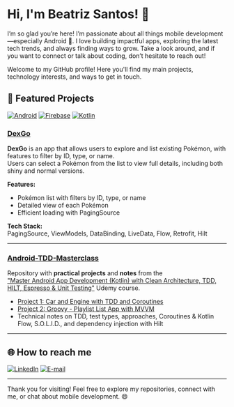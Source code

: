 # Hi, I'm Beatriz Santos! 👋

I’m so glad you’re here!
I’m passionate about all things mobile development—especially Android 📱. I love building impactful apps, exploring the latest tech trends, and always finding ways to grow. Take a look around, and if you want to connect or talk about coding, don’t hesitate to reach out!

Welcome to my GitHub profile! Here you'll find my main projects, technology interests, and ways to get in touch.

## 🚀 Featured Projects

[![Android](https://img.shields.io/badge/Android-3DDC84?logo=android&logoColor=white&style=for-the-badge)](https://developer.android.com/)
[![Firebase](https://img.shields.io/badge/Firebase-FFCA28?logo=firebase&logoColor=black&style=for-the-badge)](https://firebase.google.com/)
[![Kotlin](https://img.shields.io/badge/Kotlin-0095D5?logo=kotlin&logoColor=white&style=for-the-badge)](https://kotlinlang.org/)

### [DexGo](https://github.com/sntsbia/DexGo)

**DexGo** is an app that allows users to explore and list existing Pokémon, with features to filter by ID, type, or name.  
Users can select a Pokémon from the list to view full details, including both shiny and normal versions.

**Features:**
- Pokémon list with filters by ID, type, or name
- Detailed view of each Pokémon
- Efficient loading with PagingSource

**Tech Stack:**  
PagingSource, ViewModels, DataBinding, LiveData, Flow, Retrofit, Hilt

---

### [Android-TDD-Masterclass](https://github.com/sntsbia/Android-TDD-Masterclass)

Repository with **practical projects** and **notes** from the  
["Master Android App Development (Kotlin) with Clean Architecture, TDD, HILT, Espresso & Unit Testing"](https://www.udemy.com/share/103Mhq3@5GTl7c99XZc2NNFIC9XM97I2l-gqh18oPkxRrk8mepJpuali4Sx3F3FaN299wW98Hw==/) Udemy course.

- [Project 1: Car and Engine with TDD and Coroutines](https://github.com/sntsbia/Android-TDD-Masterclass/blob/master/projetos/MyFirstUnitTest)
- [Project 2: Groovy - Playlist List App with MVVM](https://github.com/sntsbia/Android-TDD-Masterclass/blob/master/projetos/Groovy)
- Technical notes on TDD, test types, approaches, Coroutines & Kotlin Flow, S.O.L.I.D., and dependency injection with Hilt

---

## 🌐 How to reach me

[![LinkedIn](https://img.shields.io/badge/LinkedIn-blue?logo=linkedin&style=for-the-badge)](https://www.linkedin.com/in/beatriz-santos-169a38145)
[![E-mail](https://img.shields.io/badge/E--mail-red?logo=gmail&style=for-the-badge)](mailto:sntsb.social@gmail.com)

---

Thank you for visiting! Feel free to explore my repositories, connect with me, or chat about mobile development. 😄

